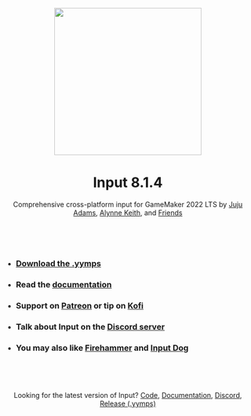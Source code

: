 <p align="center"><img src="https://raw.githubusercontent.com/offalynne/input/main/LOGO.png" style="display:block; margin:auto; width:300px"></p>

<h1 align="center">Input 8.1.4</h1>

<p align="center">Comprehensive cross-platform input for GameMaker 2022 LTS by <a href="https://www.jujuadams.com/" target="_blank">Juju Adams</a>, <a href="https://offalynne.neocities.org/">Alynne Keith</a>, and <a href="https://offalynne.github.io/Input/#/8.1/Credits">Friends</a></p>

&nbsp;

&nbsp;

- ### [Download the .yymps](https://github.com/offalynne/input/releases/)
- ### Read the [documentation](https://offalynne.github.io/Input/#/8.1/)
- ### Support on [Patreon](https://www.patreon.com/AlynneKeith) or tip on [Kofi](https://ko-fi.com/offalynne)
- ### Talk about Input on the [Discord server](https://discord.gg/RDYyRqBswD)
- ### You may also like [Firehammer](https://firehammergames.itch.io/firehammer-input) and [Input Dog](https://github.com/messhof/Input-Dog)

&nbsp;

&nbsp;

<p align="center">Looking for the latest version of Input? <a href="https://github.com/offalynne/Input/">Code</a>, <a href="https://offalynne.github.io/Input/">Documentation</a>, <a href="https://discord.gg/s6NjaV8AnM">Discord</a>, <a href="https://github.com/offalynne/Input/releases/">Release (.yymps)</a></p>
